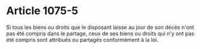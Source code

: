 # Article 1075-5

Si tous les biens ou droits que le disposant laisse au jour de son décès n'ont pas été compris dans le partage, ceux de ses biens ou droits qui n'y ont pas été compris sont attribués ou partagés conformément à la loi.